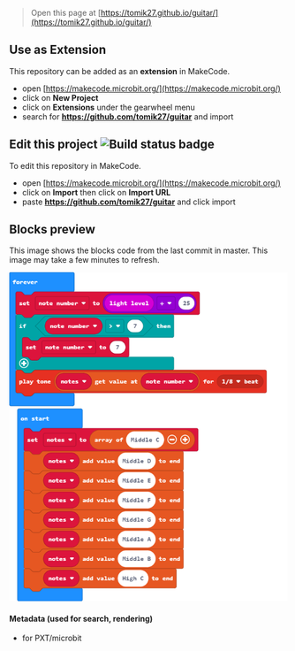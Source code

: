 
> Open this page at [https://tomik27.github.io/guitar/](https://tomik27.github.io/guitar/)

## Use as Extension

This repository can be added as an **extension** in MakeCode.

* open [https://makecode.microbit.org/](https://makecode.microbit.org/)
* click on **New Project**
* click on **Extensions** under the gearwheel menu
* search for **https://github.com/tomik27/guitar** and import

## Edit this project ![Build status badge](https://github.com/tomik27/guitar/workflows/MakeCode/badge.svg)

To edit this repository in MakeCode.

* open [https://makecode.microbit.org/](https://makecode.microbit.org/)
* click on **Import** then click on **Import URL**
* paste **https://github.com/tomik27/guitar** and click import

## Blocks preview

This image shows the blocks code from the last commit in master.
This image may take a few minutes to refresh.

![A rendered view of the blocks](https://github.com/tomik27/guitar/raw/master/.github/makecode/blocks.png)

#### Metadata (used for search, rendering)

* for PXT/microbit
<script src="https://makecode.com/gh-pages-embed.js"></script><script>makeCodeRender("{{ site.makecode.home_url }}", "{{ site.github.owner_name }}/{{ site.github.repository_name }}");</script>
